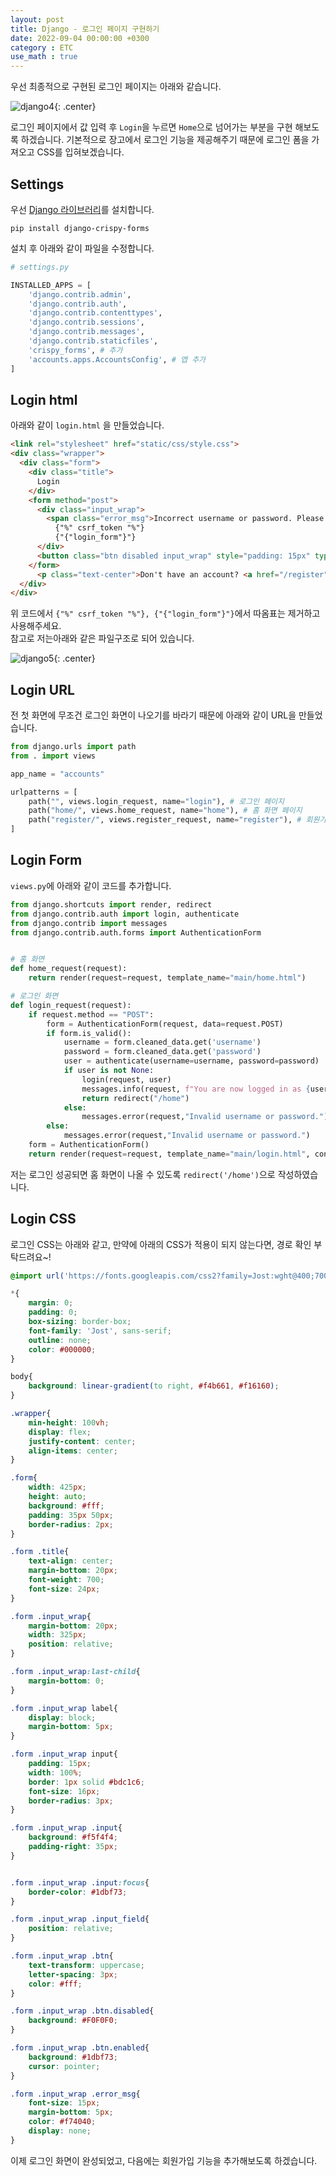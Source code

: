 ```yaml
---
layout: post
title: Django - 로그인 페이지 구현하기
date: 2022-09-04 00:00:00 +0300
category : ETC
use_math : true
---   
```

 
우선 최종적으로 구현된 로그인 페이지는 아래와 같습니다.   

![django4](/public/img/django4.png){: .center}

로그인 페이지에서 값 입력 후 `Login`을 누르면 `Home`으로 넘어가는 부분을 구현 해보도록 하겠습니다.  기본적으로 장고에서 로그인 기능을 제공해주기 때문에 로그인 폼을 가져오고 CSS를 입혀보겠습니다. 


## Settings

우선 [Django 라이브러리](https://django-crispy-forms.readthedocs.io/en/latest/template_packs.html#template-packs)를 설치합니다.

```
pip install django-crispy-forms
```

설치 후 아래와 같이 파일을 수정합니다.

```python
# settings.py

INSTALLED_APPS = [
    'django.contrib.admin',
    'django.contrib.auth',
    'django.contrib.contenttypes',
    'django.contrib.sessions',
    'django.contrib.messages',
    'django.contrib.staticfiles',
    'crispy_forms', # 추가 
    'accounts.apps.AccountsConfig', # 앱 추가 
]
```

## Login html

아래와 같이 `login.html` 을 만들었습니다.

```html
<link rel="stylesheet" href="static/css/style.css">
<div class="wrapper">
  <div class="form">
    <div class="title">
      Login
    </div>
    <form method="post">
      <div class="input_wrap">
        <span class="error_msg">Incorrect username or password. Please try again</span>
          {"%" csrf_token "%"}
          {"{"login_form"}"}
      </div>
      <button class="btn disabled input_wrap" style="padding: 15px" type="submit" >Login</button>
    </form>
      <p class="text-center">Don't have an account? <a href="/register">Create an account</a>.</p>
  </div>
</div>
```

위 코드에서 `{"%" csrf_token "%"}, {"{"login_form"}"}`에서 따옴표는 제거하고 사용해주세요.  
참고로 저는아래와 같은 파일구조로 되어 있습니다.

![django5](/public/img/django5.png){: .center}


## Login URL

전 첫 화면에 무조건 로그인 화면이 나오기를 바라기 때문에 아래와 같이 URL을 만들었습니다.

```python
from django.urls import path
from . import views

app_name = "accounts" 

urlpatterns = [
    path("", views.login_request, name="login"), # 로그인 페이지
    path("home/", views.home_request, name="home"), # 홈 화면 페이지 
    path("register/", views.register_request, name="register"), # 회원가입 페이지
]
```

## Login Form

`views.py`에 아래와 같이 코드를 추가합니다. 

```python
from django.shortcuts import render, redirect
from django.contrib.auth import login, authenticate
from django.contrib import messages
from django.contrib.auth.forms import AuthenticationForm


# 홈 화면 
def home_request(request):
    return render(request=request, template_name="main/home.html")

# 로그인 화면 
def login_request(request):
    if request.method == "POST":
        form = AuthenticationForm(request, data=request.POST)
        if form.is_valid():
            username = form.cleaned_data.get('username')
            password = form.cleaned_data.get('password')
            user = authenticate(username=username, password=password)
            if user is not None:
                login(request, user)
                messages.info(request, f"You are now logged in as {username}.")
                return redirect("/home")
            else:
                messages.error(request,"Invalid username or password.")
        else:
            messages.error(request,"Invalid username or password.")
    form = AuthenticationForm()
    return render(request=request, template_name="main/login.html", context={"login_form":form})
```

저는 로그인 성공되면 홈 화면이 나올 수 있도록 `redirect('/home')`으로 작성하였습니다.   

## Login CSS   

로그인 CSS는 아래와 같고, 만약에 아래의 CSS가 적용이 되지 않는다면, 경로 확인 부탁드려요~! 

```css
@import url('https://fonts.googleapis.com/css2?family=Jost:wght@400;700&display=swap');

*{
	margin: 0;
	padding: 0;
	box-sizing: border-box;
	font-family: 'Jost', sans-serif;
	outline: none;
	color: #000000;
}

body{
	background: linear-gradient(to right, #f4b661, #f16160);
}

.wrapper{
	min-height: 100vh;
	display: flex;
	justify-content: center;
	align-items: center;
}

.form{
	width: 425px;
	height: auto;
	background: #fff;
	padding: 35px 50px;
	border-radius: 2px;
}

.form .title{
	text-align: center;
	margin-bottom: 20px;
	font-weight: 700;
	font-size: 24px;
}

.form .input_wrap{
	margin-bottom: 20px;
	width: 325px;
	position: relative;
}

.form .input_wrap:last-child{
	margin-bottom: 0;
}

.form .input_wrap label{
	display: block;
	margin-bottom: 5px;
}

.form .input_wrap input{
	padding: 15px;
	width: 100%;
	border: 1px solid #bdc1c6;
	font-size: 16px;
	border-radius: 3px;
}

.form .input_wrap .input{
	background: #f5f4f4;
	padding-right: 35px;
}


.form .input_wrap .input:focus{
	border-color: #1dbf73;
}

.form .input_wrap .input_field{
	position: relative;
}

.form .input_wrap .btn{
	text-transform: uppercase;
	letter-spacing: 3px;
	color: #fff;
}

.form .input_wrap .btn.disabled{
	background: #F0F0F0;
}

.form .input_wrap .btn.enabled{
	background: #1dbf73;
	cursor: pointer;
}

.form .input_wrap .error_msg{
	font-size: 15px;
	margin-bottom: 5px;
	color: #f74040;
	display: none;
}
```

이제 로그인 화면이 완성되었고, 다음에는 회원가입 기능을 추가해보도록 하겠습니다. 
